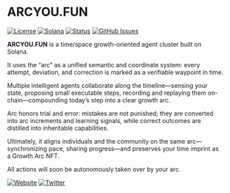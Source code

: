 # ARCYOU.FUN

[![License](https://img.shields.io/badge/License-MIT-blue.svg)](https://opensource.org/licenses/MIT)
[![Solana](https://img.shields.io/badge/Solana-Web3-green.svg)](https://solana.com/)
[![Status](https://img.shields.io/badge/Status-In%20Development-orange.svg)]()
[![GitHub Issues](https://img.shields.io/github/issues/yourusername/ontora-ai.svg)](https://github.com/yourusername/ontora-ai/issues)

**ARCYOU.FUN** is a time/space growth-oriented agent cluster built on Solana.

It uses the “arc” as a unified semantic and coordinate system: every attempt, deviation, and correction is marked as a verifiable waypoint in time.

Multiple intelligent agents collaborate along the timeline—sensing your state, proposing small executable steps, recording and replaying them on-chain—compounding today’s step into a clear growth arc.

Arc honors trial and error: mistakes are not punished; they are converted into arc increments and learning signals, while correct outcomes are distilled into inheritable capabilities.

Ultimately, it aligns individuals and the community on the same arc—synchronizing pace, sharing progress—and preserves your time imprint as a Growth Arc NFT.

All actions will soon be autonomously taken over by your arc.




[![Website](https://img.shields.io/badge/Website-ARCYOU-blue?logo=google-chrome)](https://www.arcyou.fun/)
[![Twitter](https://img.shields.io/badge/Twitter-ARCYOU-blue?logo=twitter)](https://x.com/ARCYOUFUN)
